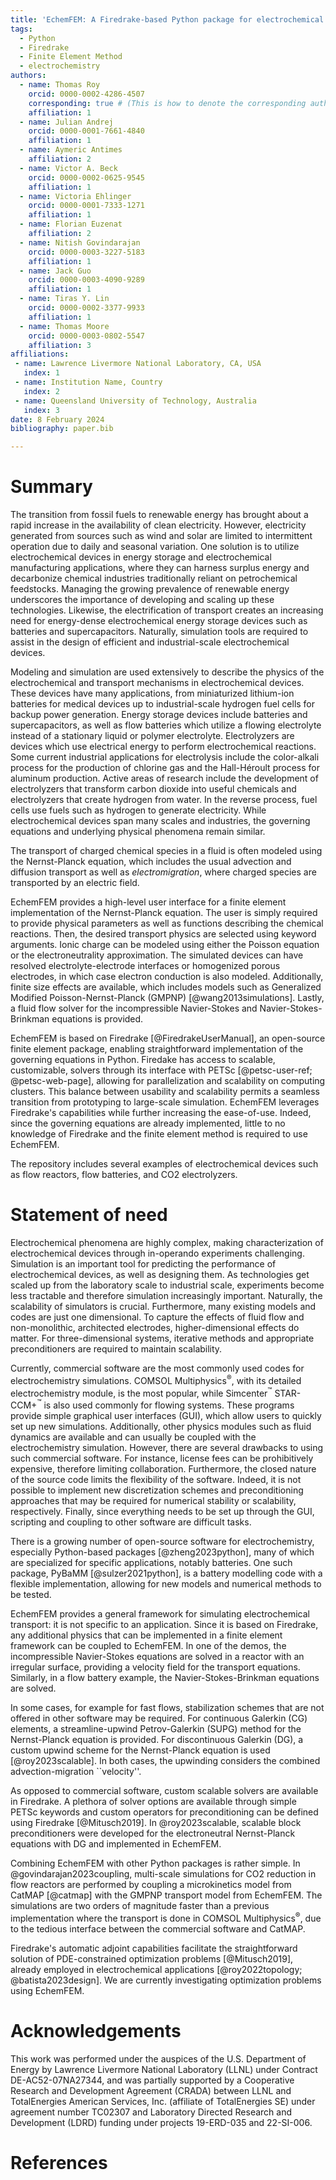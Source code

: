 ```yaml
---
title: 'EchemFEM: A Firedrake-based Python package for electrochemical transport'
tags:
  - Python
  - Firedrake
  - Finite Element Method
  - electrochemistry
authors:
  - name: Thomas Roy
    orcid: 0000-0002-4286-4507
    corresponding: true # (This is how to denote the corresponding author)
    affiliation: 1
  - name: Julian Andrej
    orcid: 0000-0001-7661-4840
    affiliation: 1
  - name: Aymeric Antimes
    affiliation: 2
  - name: Victor A. Beck
    orcid: 0000-0002-0625-9545
    affiliation: 1
  - name: Victoria Ehlinger
    orcid: 0000-0001-7333-1271
    affiliation: 1
  - name: Florian Euzenat
    affiliation: 2
  - name: Nitish Govindarajan
    orcid: 0000-0003-3227-5183
    affiliation: 1
  - name: Jack Guo
    orcid: 0000-0003-4090-9289
    affiliation: 1
  - name: Tiras Y. Lin
    orcid: 0000-0002-3377-9933
    affiliation: 1
  - name: Thomas Moore
    orcid: 0000-0003-0802-5547
    affiliation: 3
affiliations:
 - name: Lawrence Livermore National Laboratory, CA, USA
   index: 1
 - name: Institution Name, Country
   index: 2
 - name: Queensland University of Technology, Australia
   index: 3
date: 8 February 2024
bibliography: paper.bib

---
```


# Summary
<!---  high-level functionality and purpose of the software for a diverse, non-specialist audience --->
<!--- motivation --->
The transition from fossil fuels to renewable energy has brought about a rapid increase in the availability of clean electricity. 
However, electricity generated from sources such as wind and solar are limited to intermittent operation due to daily and seasonal variation. 
One solution is to utilize electrochemical devices in energy storage and electrochemical manufacturing applications, where they can harness surplus energy and decarbonize chemical industries traditionally reliant on petrochemical feedstocks. 
Managing the growing prevalence of renewable energy underscores the importance of developing and scaling up these technologies.
Likewise, the electrification of transport creates an increasing need for energy-dense electrochemical energy storage devices such as batteries and supercapacitors.
Naturally, simulation tools are required to assist in the design of efficient and industrial-scale electrochemical devices.


<!--- How modeling is used --->
Modeling and simulation are used extensively to describe the physics of the electrochemical and transport mechanisms in electrochemical devices.
These devices have many applications, from miniaturized lithium-ion batteries for medical devices up to industrial-scale hydrogen fuel cells for backup power generation. 
Energy storage devices include batteries and supercapacitors, as well as flow batteries which utilize a flowing electrolyte instead of a stationary liquid or polymer electrolyte.
Electrolyzers are devices which use electrical energy to perform electrochemical reactions. 
Some current industrial applications for electrolysis include the color-alkali process for the production of chlorine gas and the Hall-Héroult process for aluminum production. 
Active areas of research include the development of electrolyzers that transform carbon dioxide into useful chemicals and electrolyzers that create hydrogen from water.
In the reverse process, fuel cells use fuels such as hydrogen to generate electricity.
While electrochemical devices span many scales and industries, the governing equations and underlying physical phenomena remain similar.

The transport of charged chemical species in a fluid is often modeled using the Nernst-Planck equation,
which includes the usual advection and diffusion transport as well as *electromigration*, where charged species are transported by an electric field.

<!--- EchemFEM --->
EchemFEM provides a high-level user interface for a finite element implementation of the Nernst-Planck equation.
The user is simply required to provide physical parameters as well as functions describing the chemical reactions.
Then, the desired transport physics are selected using keyword arguments.
Ionic charge can be modeled using either the Poisson equation or the electroneutrality approximation.
The simulated devices can have resolved electrolyte-electrode interfaces or homogenized porous electrodes, in which case electron conduction is also modeled.
Additionally, finite size effects are available, which includes models such as Generalized Modified Poisson-Nernst-Planck (GMPNP) [@wang2013simulations].
Lastly, a fluid flow solver for the incompressible Navier-Stokes and Navier-Stokes-Brinkman equations is provided.

<!--- Firedrake --->
EchemFEM is based on Firedrake [@FiredrakeUserManual], an open-source finite element package,
enabling straightforward implementation of the governing equations in Python.
Firedake has access to scalable, customizable, solvers through its interface with PETSc [@petsc-user-ref; @petsc-web-page], allowing for parallelization and scalability on computing clusters.
This balance between usability and scalability permits a seamless transition from prototyping to large-scale simulation.
EchemFEM leverages Firedrake's capabilities while further increasing the ease-of-use.
Indeed, since the governing equations are already implemented, little to no knowledge of Firedrake and the finite element method is required to use EchemFEM.

The repository includes several examples of electrochemical devices such as flow reactors, flow batteries, and CO2 electrolyzers.

# Statement of need
<!--- section that clearly illustrates the research purpose of the software and places it in the context of related work --->
<!--- Research Need --->
Electrochemical phenomena are highly complex, making characterization of electrochemical devices through in-operando experiments challenging.
Simulation is an important tool for predicting the performance of electrochemical devices, as well as designing them.
As technologies get scaled up from the laboratory scale to industrial scale, experiments become less tractable and therefore simulation increasingly important.
Naturally, the scalability of simulators is crucial.
Furthermore, many existing models and codes are just one dimensional.
To capture the effects of fluid flow and non-monolithic, architected electrodes, higher-dimensional effects do matter.
For three-dimensional systems, iterative methods and appropriate preconditioners are required to maintain scalability.

<!--- Other codes --->
Currently, commercial software are the most commonly used codes for electrochemistry simulations.
COMSOL Multiphysics<sup>&reg;</sup>, with its detailed electrochemistry module, is the most popular, while Simcenter<sup>&trade;</sup> STAR-CCM+<sup>&trade;</sup> is also used commonly for flowing systems.
These programs provide simple graphical user interfaces (GUI), which allow users to quickly set up new simulations.
Additionally, other physics modules such as fluid dynamics are available and can usually be coupled with the electrochemistry simulation.
However, there are several drawbacks to using such commercial software.
For instance, license fees can be prohibitively expensive, therefore limiting collaboration.
Furthermore, the closed nature of the source code limits the flexibility of the software.
Indeed, it is not possible to implement new discretization schemes and preconditioning approaches that may be required for numerical stability or scalability, respectively.
Finally, since everything needs to be set up through the GUI, scripting and coupling to other software are difficult tasks.

There is a growing number of open-source software for electrochemistry, especially Python-based packages [@zheng2023python], many of which are specialized for specific applications, notably batteries.
One such package, PyBaMM [@sulzer2021python], is a battery modelling code with a flexible implementation, allowing for new models and numerical methods to be tested.

<!--- Why echemfem --->
EchemFEM provides a general framework for simulating electrochemical transport: it is not specific to an application.
Since it is based on Firedrake, any additional physics that can be implemented in a finite element framework can be coupled to EchemFEM.
In one of the demos, the incompressible Navier-Stokes equations are solved in a reactor with an irregular surface, providing a velocity field for the transport equations.
Similarly, in a flow battery example, the Navier-Stokes-Brinkman equations are solved.

In some cases, for example for fast flows, stabilization schemes that are not offered in other software may be required.
For continuous Galerkin (CG) elements, a streamline-upwind Petrov-Galerkin (SUPG) method for the Nernst-Planck equation is provided.
For discontinuous Galerkin (DG), a custom upwind scheme for the Nernst-Planck equation is used [@roy2023scalable].
In both cases, the upwinding considers the combined advection-migration ``velocity''.

As opposed to commercial software, custom scalable solvers are available in Firedrake.
A plethora of solver options are available through simple PETSc keywords and custom operators for preconditioning can be defined using Firedrake [@Mitusch2019].
In @roy2023scalable, scalable block preconditioners were developed for the electroneutral Nernst-Planck equations with DG and implemented in EchemFEM.

Combining EchemFEM with other Python packages is rather simple.
In @govindarajan2023coupling, multi-scale simulations for CO2 reduction in flow reactors are performed by coupling a microkinetics model from CatMAP [@catmap] with the GMPNP transport model from EchemFEM.
The simulations are two orders of magnitude faster than a previous implementation where the transport is done in COMSOL Multiphysics<sup>&reg;</sup>, due to the tedious interface between the commercial software and CatMAP.

Firedrake's automatic adjoint capabilities facilitate the straightforward solution of PDE-constrained optimization problems [@Mitusch2019], already employed in electrochemical applications [@roy2022topology; @batista2023design].
We are currently investigating optimization problems using EchemFEM.

# Acknowledgements

This work was performed under the auspices of the U.S. Department of Energy by Lawrence Livermore National Laboratory (LLNL) under Contract DE-AC52-07NA27344, and was partially supported by a Cooperative Research and Development Agreement (CRADA) between LLNL and TotalEnergies American Services, Inc. (affiliate of TotalEnergies SE) under agreement number TC02307 and Laboratory Directed Research and Development (LDRD) funding under projects 19-ERD-035 and 22-SI-006.

# References
